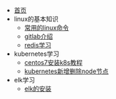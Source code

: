 * [首页](zh-cn/首页.md)
* linux的基本知识
  * [常用的linux命令](zh-cn/linuxs.md)
  * [gitlab介绍](zh-cn/gitlab介绍.md)
  * [redis学习](zh-cn/redis学习.md)
* kubernetes学习
  * [centos7安装k8s教程](zh-cn/centos7安装k8s教程.md)
  * [kubernetes新增删除node节点](zh-cn/kubernetes新增删除node节点.md)
* elk学习
  * [elk的安装](zh-cn/elk的安装.md)
